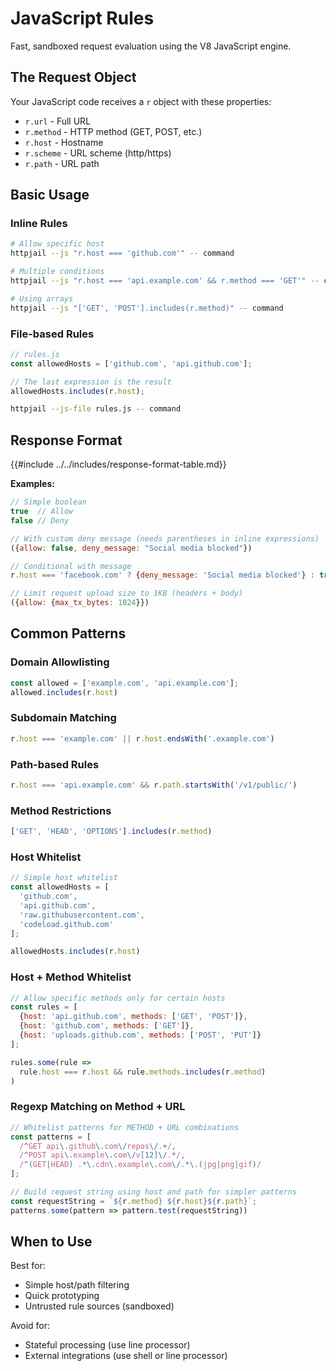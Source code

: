 # JavaScript Rules

Fast, sandboxed request evaluation using the V8 JavaScript engine.

## The Request Object

Your JavaScript code receives a `r` object with these properties:

- `r.url` - Full URL
- `r.method` - HTTP method (GET, POST, etc.)
- `r.host` - Hostname
- `r.scheme` - URL scheme (http/https)
- `r.path` - URL path

## Basic Usage

### Inline Rules

```bash
# Allow specific host
httpjail --js "r.host === 'github.com'" -- command

# Multiple conditions
httpjail --js "r.host === 'api.example.com' && r.method === 'GET'" -- command

# Using arrays
httpjail --js "['GET', 'POST'].includes(r.method)" -- command
```

### File-based Rules

```javascript
// rules.js
const allowedHosts = ['github.com', 'api.github.com'];

// The last expression is the result
allowedHosts.includes(r.host);
```

```bash
httpjail --js-file rules.js -- command
```

## Response Format

{{#include ../../includes/response-format-table.md}}

**Examples:**

```javascript
// Simple boolean
true  // Allow
false // Deny

// With custom deny message (needs parentheses in inline expressions)
({allow: false, deny_message: "Social media blocked"})

// Conditional with message
r.host === 'facebook.com' ? {deny_message: 'Social media blocked'} : true

// Limit request upload size to 1KB (headers + body)
({allow: {max_tx_bytes: 1024}})
```

## Common Patterns

### Domain Allowlisting

```javascript
const allowed = ['example.com', 'api.example.com'];
allowed.includes(r.host)
```

### Subdomain Matching

```javascript
r.host === 'example.com' || r.host.endsWith('.example.com')
```

### Path-based Rules

```javascript
r.host === 'api.example.com' && r.path.startsWith('/v1/public/')
```

### Method Restrictions

```javascript
['GET', 'HEAD', 'OPTIONS'].includes(r.method)
```

### Host Whitelist

```javascript
// Simple host whitelist
const allowedHosts = [
  'github.com',
  'api.github.com',
  'raw.githubusercontent.com',
  'codeload.github.com'
];

allowedHosts.includes(r.host)
```

### Host + Method Whitelist

```javascript
// Allow specific methods only for certain hosts
const rules = [
  {host: 'api.github.com', methods: ['GET', 'POST']},
  {host: 'github.com', methods: ['GET']},
  {host: 'uploads.github.com', methods: ['POST', 'PUT']}
];

rules.some(rule => 
  rule.host === r.host && rule.methods.includes(r.method)
)
```

### Regexp Matching on Method + URL

```javascript
// Whitelist patterns for METHOD + URL combinations
const patterns = [
  /^GET api\.github\.com\/repos\/.+/,
  /^POST api\.example\.com\/v[12]\/.*/,
  /^(GET|HEAD) .*\.cdn\.example\.com\/.*\.(jpg|png|gif)/
];

// Build request string using host and path for simpler patterns
const requestString = `${r.method} ${r.host}${r.path}`;
patterns.some(pattern => pattern.test(requestString))
```

## When to Use

Best for:
- Simple host/path filtering
- Quick prototyping
- Untrusted rule sources (sandboxed)

Avoid for:
- Stateful processing (use line processor)
- External integrations (use shell or line processor)
